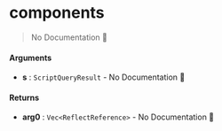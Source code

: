 # components

> No Documentation 🚧

#### Arguments

- **s** : `ScriptQueryResult` \- No Documentation 🚧

#### Returns

- **arg0** : `Vec<ReflectReference>` \- No Documentation 🚧